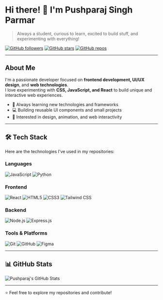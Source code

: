 # Hi there! 👋 I'm Pushparaj Singh Parmar

> Always a student, curious to learn, excited to build stuff, and experimenting with everything!

[![GitHub followers](https://img.shields.io/github/followers/pushparajwastaken?label=Followers&style=flat-square)](https://github.com/pushparajwastaken)
[![GitHub stars](https://img.shields.io/github/stars/pushparajwastaken?style=social)](https://github.com/pushparajwastaken?tab=stars)
[![GitHub repos](https://img.shields.io/github/repo-count/pushparajwastaken?style=flat-square)](https://github.com/pushparajwastaken?tab=repositories)

---

## About Me

I'm a passionate developer focused on **frontend development, UI/UX design**, and **web technologies**.  
I love experimenting with **CSS, JavaScript, and React** to build unique and interactive web experiences.

- 🌱 Always learning new technologies and frameworks
- 💻 Building reusable UI components and small projects
- 🎨 Interested in design, animation, and web interactivity


---

## 🛠️ Tech Stack

Here are the technologies I've used in my repositories:

### Languages

![JavaScript](https://img.shields.io/badge/JavaScript-FFEB3B?style=flat-square&logo=javascript&logoColor=black)
![Python](https://img.shields.io/badge/Python-3776AB?style=flat-square&logo=python&logoColor=white)

### Frontend

![React](https://img.shields.io/badge/React-61DAFB?style=flat-square&logo=react&logoColor=black)
![HTML5](https://img.shields.io/badge/HTML5-E34F26?style=flat-square&logo=html5&logoColor=white)
![CSS3](https://img.shields.io/badge/CSS3-1572B6?style=flat-square&logo=css3&logoColor=white)
![Tailwind CSS](https://img.shields.io/badge/Tailwind%20CSS-06B6D4?style=flat-square&logo=tailwindcss&logoColor=white)

### Backend

![Node.js](https://img.shields.io/badge/Node.js-339933?style=flat-square&logo=node.js&logoColor=white)
![Express.js](https://img.shields.io/badge/Express.js-000000?style=flat-square&logo=express&logoColor=white)

### Tools & Platforms

![Git](https://img.shields.io/badge/Git-F05032?style=flat-square&logo=git&logoColor=white)
![GitHub](https://img.shields.io/badge/GitHub-181717?style=flat-square&logo=github&logoColor=white)
![Figma](https://img.shields.io/badge/Figma-000000?style=flat-square&logo=figma&logoColor=white)

---

## 📊 GitHub Stats

![Pushparaj's GitHub Stats](https://github-readme-stats.vercel.app/api?username=pushparajwastaken&show_icons=true&theme=radical)

---

⭐ Feel free to explore my repositories and contribute!
